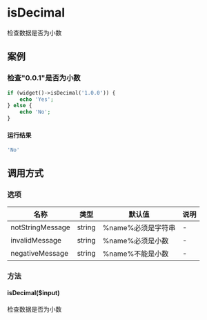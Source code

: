 isDecimal
=========

检查数据是否为小数

案例
----

### 检查"0.0.1"是否为小数
```php
if (widget()->isDecimal('1.0.0')) {
    echo 'Yes';
} else {
    echo 'No';
}
```

#### 运行结果
```php
'No'
```

调用方式
--------

### 选项

| 名称                | 类型    | 默认值                                 | 说明              |
|---------------------|---------|----------------------------------------|-------------------|
| notStringMessage    | string  | %name%必须是字符串                     | -                 |
| invalidMessage      | string  | %name%必须是小数                       | -                 |
| negativeMessage     | string  | %name%不能是小数                       | -                 |

### 方法

#### isDecimal($input)
检查数据是否为小数
